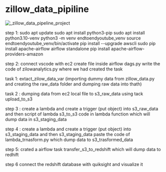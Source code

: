# zillow_data_pipiline

![_zillow_data_pipeline_project](https://github.com/balwant-chauhan-data-eng-project/zillow_data_pipiline/assets/167126710/bfcbfdef-3222-4892-bc11-c56926c63798)


step 1:
sudo apt update
sudo apt install python3-pip
sudo apt install python3.10-venv
python3 -m venv endtoendyoutube_venv
source endtoendyoutube_venv/bin/activate
pip install --upgrade awscli
sudo pip install apache-airflow
airflow standalone
pip install apache-airflow-providers-amazon

step 2:
connect vscode with ec2
create file inside airflow dags.py
write the code of zilowanalytics.py
where we had created the task




task 1: extact_zilow_data_var (importing dummy data from zillow_data.py and creating the raw_data folder and dumping raw data into thath)




task 2 : dumping data from ec2 local file to s3_raw_data using tack upload_to_s3




step 3 : create a lambda and create a trigger (put object) into s3_raw_data and then script of lambda s3_to_s3 code in lambda function which will dump data in s3_staging_data



step 4 : create a lambda and create a trigger (put object) into s3_staging_data and then s3_staging_data paste the code of lambda_trnasform.py which dump data to s3_trasformed_data




step 5: crated a airflow task transfer_s3_to_redshift which will dump data to redhift 



step 6 connect the redshift database with quiksight and visualize it 
